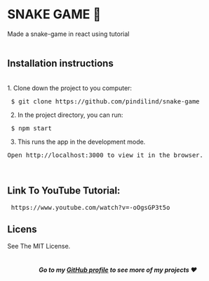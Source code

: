 <h1>SNAKE GAME 🐍</h1>

Made a snake-game in react using tutorial <br><br>


<h2>Installation instructions</h2><br>
1. Clone down the project to you computer:
<pre> $ git clone https://github.com/pindilind/snake-game </pre>

2. In the project directory, you can run:
<pre> $ npm start </pre>

3. This runs the app in the development mode. 
<pre>Open http://localhost:3000 to view it in the browser.</pre> <br>

<h2>Link To YouTube Tutorial:</h2>
<pre> https://www.youtube.com/watch?v=-oOgsGP3t5o </pre>

<h2>Licens</h2>
See The MIT License. <br> <br>

<strong><em><h4 align="center">Go to my [GitHub profile](https://github.com/pindilind) to see more of my projects ♥</h4></em></strong>

